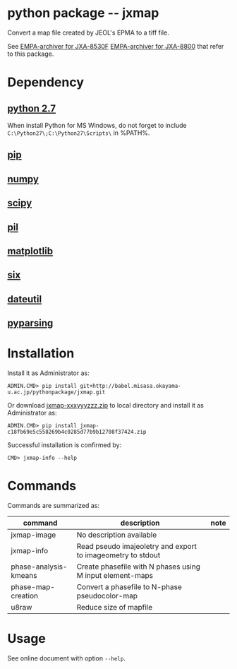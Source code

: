# python package -- jxmap

Convert a map file created by JEOL's EPMA to a tiff file.

See
[EMPA-archiver for JXA-8530F](http://babel.misasa.okayama-u.ac.jp/rails/epma_archiver)
[EMPA-archiver for JXA-8800](http://babel.misasa.okayama-u.ac.jp/rails/jxa)
that refer to this package.

# Dependency

## [python 2.7](https://www.python.org/downloads/)

When install Python for MS Windows, do not forget to include `C:\Python27\;C:\Python27\Scripts\` in %PATH%.

## [pip](https://pip.pypa.io/en/latest/installing.html "download and DOS> python get-pip.py")

## [numpy](http://sourceforge.net/projects/numpy/files/NumPy/ "download and launch installer")

## [scipy](http://sourceforge.net/projects/scipy/ "download and launch installer")

## [pil](http://www.pythonware.com/products/pil/ "download and launch installer")

## [matplotlib](http://matplotlib.org/ "download and launch installer")

## [six](http://www.misasa.okayama-u.ac.jp "DOS> pip install six")

## [dateutil](http://www.misasa.okayama-u.ac.jp "DOS> pip install python-dateutil")

## [pyparsing](http://www.misasa.okayama-u.ac.jp "DOS> pip install pyparsing")


# Installation

Install it as Administrator as:

    ADMIN.CMD> pip install git+http://babel.misasa.okayama-u.ac.jp/pythonpackage/jxmap.git

Or download [jxmap-xxxyyyzzz.zip](http://babel.misasa.okayama-u.ac.jp/pythonpackage/jxmap/repository/archive.zip) to local directory and install it as Administrator as:

    ADMIN.CMD> pip install jxmap-c18fb69e5c558269b4c0285d77b9b12708f37424.zip

Successful installation is confirmed by:

    CMD> jxmap-info --help

# Commands

Commands are summarized as:

| command               | description                                                 | note |
| --------------------- | ----------------------------------------------------------- | ---- |
| jxmap-image           | No description available                                    |      |
| jxmap-info            | Read pseudo imajeoletry and export to imageometry to stdout |      |
| phase-analysis-kmeans | Create phasefile with N phases using M input element-maps   |      |
| phase-map-creation    | Convert a phasefile to N-phase pseudocolor-map              |      |
| u8raw                 | Reduce size of mapfile                                      |      |


# Usage

See online document with option `--help`.
